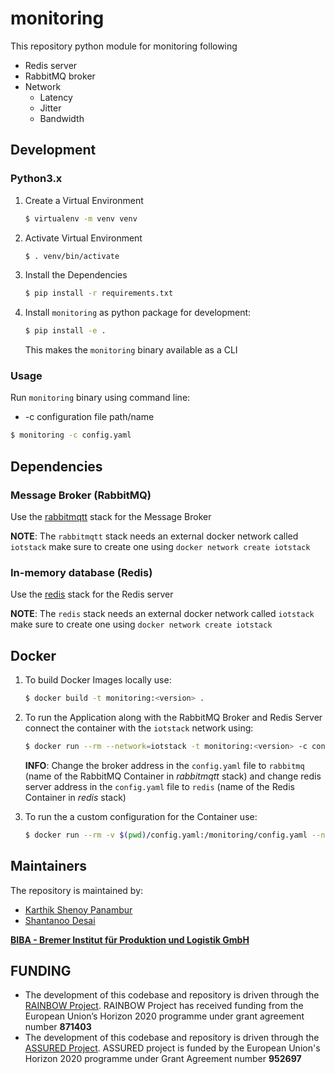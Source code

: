# monitoring

This repository python module for monitoring following

- Redis server
- RabbitMQ broker
- Network 
  - Latency
  - Jitter
  - Bandwidth



## Development

### Python3.x

1. Create a Virtual Environment

   ```bash
   $ virtualenv -m venv venv
   ```

2. Activate Virtual Environment

   ```bash
   $ . venv/bin/activate 
   ```

3. Install the Dependencies

   ```bash
   $ pip install -r requirements.txt
   ```

4. Install `monitoring` as python package for development:

   ```bash
   $ pip install -e .
   ```

   This makes the `monitoring` binary available as a CLI

### Usage

Run `monitoring` binary using command line:

- -c configuration file path/name

```bash
$ monitoring -c config.yaml
```



## Dependencies

### Message Broker (RabbitMQ)

Use the [rabbitmqtt](https://github.com/virtual-origami/rabbitmqtt) stack for the Message Broker

__NOTE__: The `rabbitmqtt` stack needs an external docker network called `iotstack` make sure to create one using `docker network create iotstack`



### In-memory database (Redis)

Use the [redis](https://github.com/virtual-origami/rabbitmqtt) stack for the Redis server

__NOTE__: The `redis` stack needs an external docker network called `iotstack` make sure to create one using `docker network create iotstack`



## Docker

1. To build Docker Images locally use:

   ```bash
   $ docker build -t monitoring:<version> .
   ```

2. To run the Application along with the RabbitMQ Broker and Redis Server connect the container with the `iotstack` network using:

   ```bash
   $ docker run --rm --network=iotstack -t monitoring:<version> -c config.yaml
   ```

   __INFO__: Change the broker address in the `config.yaml` file to `rabbitmq` (name of the RabbitMQ Container in _rabbitmqtt_ stack) and change redis server address in the `config.yaml` file to `redis` (name of the Redis Container in _redis_ stack) 

3. To run the a custom configuration for the Container use:

   ```bash
   $ docker run --rm -v $(pwd)/config.yaml:/monitoring/config.yaml --network=iotstack -t monitoring:<version> -c config.yaml
   ```

## Maintainers
The repository is maintained by:

- [Karthik Shenoy Panambur](mailto:she@biba.uni-bremen.de)
- [Shantanoo Desai](mailto:des@biba.uni-bremen.de)

[__BIBA - Bremer Institut für Produktion und Logistik GmbH__](www.biba.uni-bremen.de)

## FUNDING

* The development of this codebase and repository is driven through the [RAINBOW Project](https://rainbow-h2020.eu/). RAINBOW Project has received funding from the European Union’s Horizon 2020 programme under grant agreement number __871403__
* The development of this codebase and repository is driven through the [ASSURED Project](https://www.project-assured.eu/). ASSURED project is funded by the European Union's Horizon 2020 programme under Grant Agreement number __952697__
